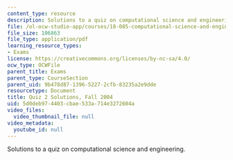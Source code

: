 ```yaml
---
content_type: resource
description: Solutions to a quiz on computational science and engineering.
file: /ol-ocw-studio-app/courses/18-085-computational-science-and-engineering-i-fall-2008/5d0deb974403cbae533a714e3272604a_q2sols18085f04.pdf
file_size: 106863
file_type: application/pdf
learning_resource_types:
- Exams
license: https://creativecommons.org/licenses/by-nc-sa/4.0/
ocw_type: OCWFile
parent_title: Exams
parent_type: CourseSection
parent_uid: 9b478d87-1396-5227-2cfb-83235a2e9dde
resourcetype: Document
title: Quiz 2 Solutions, Fall 2004
uid: 5d0deb97-4403-cbae-533a-714e3272604a
video_files:
  video_thumbnail_file: null
video_metadata:
  youtube_id: null
---
```

Solutions to a quiz on computational science and engineering.